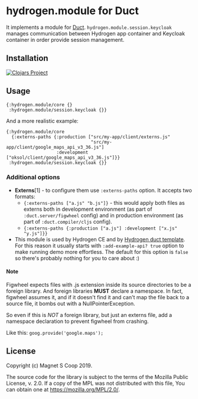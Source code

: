 # hydrogen.module for Duct

It implements a module for [Duct](https://github.com/duct-framework/duct).
`hydrogen.module.session.keycloak` manages communication between Hydrogen app container and
 Keycloak container in order provide session management.

## Installation

[![Clojars Project](https://img.shields.io/clojars/v/hydrogen/module.session.keycloak.svg)](https://clojars.org/hydrogen/module.session.keycloak)

## Usage

```edn
{:hydrogen.module/core {}
 :hydrogen.module/session.keycloak {}}
```

And a more realistic example:
```edn
{:hydrogen.module/core
  {:externs-paths {:production ["src/my-app/client/externs.js"
                                "src/my-app/client/google_maps_api_v3_36.js"]
                   :development ["oksol/client/google_maps_api_v3_36.js"]}}
 :hydrogen.module/session.keycloak {}}
```

### Additional options

- **Externs**\[1\] - to configure them use `:externs-paths` option. It accepts two formats:
    - `{:externs-paths ["a.js" "b.js"]}` - this would apply both files as externs both in development environment
     (as part of `:duct.server/figwheel` config)
     and in production environment
     (as part of `:duct.compiler/cljs` config).
    - `{:externs-paths {:production ["a.js"] :development ["x.js" "y.js"]}}`
- This module is used by Hydrogen CE and by [Hydrogen duct template](https://github.com/magnetcoop/hydrogen.duct-template).
For this reason it usually starts with `:add-example-api? true` option to make running demo more effortless. The default for this option is `false` so there's probably nothing for you to care about :)
 
#### Note
Figwheel expects files with .js extension inside its source
directories to be a foreign library. And foreign libraries **MUST**
declare a namespace. In fact, figwheel assumes it, and if it
doesn't find it and can't map the file back to a source  file,
it bombs out with a NullPointerException.

So even if this is *NOT* a foreign library, but just an externs file,
add a namespace declaration to prevent figwheel from crashing.

Like this: `goog.provide('google.maps');`

## License

Copyright (c) Magnet S Coop 2019.

The source code for the library is subject to the terms of the Mozilla Public License, v. 2.0. If a copy of the MPL was not distributed with this file, You can obtain one at https://mozilla.org/MPL/2.0/.
